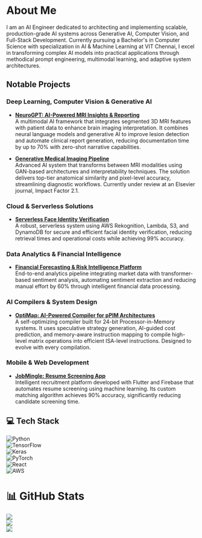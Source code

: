 # About Me

I am an AI Engineer dedicated to architecting and implementing scalable, production-grade AI systems across Generative AI, Computer Vision, and Full-Stack Development. Currently pursuing a Bachelor's in Computer Science with specialization in AI & Machine Learning at VIT Chennai, I excel in transforming complex AI models into practical applications through methodical prompt engineering, multimodal learning, and adaptive system architectures.

## Notable Projects

### Deep Learning, Computer Vision & Generative AI
- **[NeuroGPT: AI-Powered MRI Insights & Reporting](https://github.com/atchudhansg/NeuroGPT-AI-Powered-MRI-Insights-Reporting)**  
A multimodal AI framework that integrates segmented 3D MRI features with patient data to enhance brain imaging interpretation. It combines neural language models and generative AI to improve lesion detection and automate clinical report generation, reducing documentation time by up to 70% with zero-shot narrative capabilities.
  
- **[Generative Medical Imaging Pipeline](https://github.com/atchudhansg/MRI-Modality-Translation)**  
  Advanced AI system that transforms between MRI modalities using GAN-based architectures and interpretability techniques. The solution delivers top-tier anatomical similarity and pixel-level accuracy, streamlining diagnostic workflows. Currently under review at an Elsevier journal, Impact Factor 2.1.

### Cloud & Serverless Solutions
- **[Serverless Face Identity Verification](https://github.com/atchudhansg/Serverless-Face-Identity-Verification-Using-AWS-Rekognition)**  
  A robust, serverless system using AWS Rekognition, Lambda, S3, and DynamoDB for secure and efficient facial identity verification, reducing retrieval times and operational costs while achieving 99% accuracy.

### Data Analytics & Financial Intelligence
- **[Financial Forecasting & Risk Intelligence Platform](https://github.com/atchudhansg/Financial-Data-Analysis-Stock-Prediction-with-ML-Web-Scraping)**  
  End-to-end analytics pipeline integrating market data with transformer-based sentiment analysis, automating sentiment extraction and reducing manual effort by 60% through intelligent financial data processing.
  
### AI Compilers & System Design
- **[OptiMap: AI-Powered Compiler for pPIM Architectures](https://github.com/atchudhansg/OptiMap-Compiler)**  
  A self-optimizing compiler built for 24-bit Processor-in-Memory systems. It uses speculative strategy generation, AI-guided cost prediction, and memory-aware instruction mapping to compile high-level matrix operations into efficient ISA-level instructions. Designed to evolve with every compilation.
  
### Mobile & Web Development
- **[JobMingle: Resume Screening App](https://github.com/atchudhansg/jobmingle-resume-screening-app)**  
  Intelligent recruitment platform developed with Flutter and Firebase that automates resume screening using machine learning. Its custom matching algorithm achieves 90% accuracy, significantly reducing candidate screening time.

## 💻 Tech Stack

![Python](https://img.shields.io/badge/Python-3776AB?style=for-the-badge&logo=python&logoColor=white)  
![TensorFlow](https://img.shields.io/badge/TensorFlow-FF6F00?style=for-the-badge&logo=tensorflow&logoColor=white)  
![Keras](https://img.shields.io/badge/Keras-D00000?style=for-the-badge&logo=keras&logoColor=white)  
![PyTorch](https://img.shields.io/badge/PyTorch-EE4C2C?style=for-the-badge&logo=pytorch&logoColor=white)  
![React](https://img.shields.io/badge/React-20232A?style=for-the-badge&logo=react&logoColor=61DAFB)  
![AWS](https://img.shields.io/badge/AWS-232F3E?style=for-the-badge&logo=amazon-aws&logoColor=white)

# 📊 GitHub Stats

![](https://github-readme-stats.vercel.app/api?username=atchudhansg&theme=dark&hide_border=false&include_all_commits=true&count_private=true)  
![](https://github-readme-streak-stats.herokuapp.com/?user=atchudhansg&theme=dark&hide_border=false)  
![](https://github-readme-stats.vercel.app/api/top-langs/?username=atchudhansg&theme=dark&hide_border=false&include_all_commits=true&count_private=true&layout=compact)
